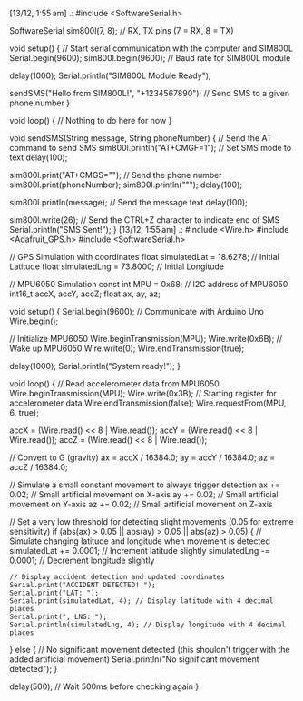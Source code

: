 [13/12, 1:55 am] .: #include <SoftwareSerial.h>

SoftwareSerial sim800l(7, 8); // RX, TX pins (7 = RX, 8 = TX)

void setup() {
  // Start serial communication with the computer and SIM800L
  Serial.begin(9600);
  sim800l.begin(9600);  // Baud rate for SIM800L module

  delay(1000);
  Serial.println("SIM800L Module Ready");

  sendSMS("Hello from SIM800L!", "+1234567890");  // Send SMS to a given phone number
}

void loop() {
  // Nothing to do here for now
}

void sendSMS(String message, String phoneNumber) {
  // Send the AT command to send SMS
  sim800l.println("AT+CMGF=1");   // Set SMS mode to text
  delay(100);
 
  sim800l.print("AT+CMGS=\"");     // Send the phone number
  sim800l.print(phoneNumber);
  sim800l.println("\"");
  delay(100);
 
  sim800l.println(message);        // Send the message text
  delay(100);
 
  sim800l.write(26);               // Send the CTRL+Z character to indicate end of SMS
  Serial.println("SMS Sent!");
}
[13/12, 1:55 am] .: #include <Wire.h>
#include <Adafruit_GPS.h>
#include <SoftwareSerial.h>

// GPS Simulation with coordinates
float simulatedLat = 18.6278;   // Initial Latitude
float simulatedLng = 73.8000;   // Initial Longitude

// MPU6050 Simulation
const int MPU = 0x68; // I2C address of MPU6050
int16_t accX, accY, accZ;
float ax, ay, az;

void setup() {
  Serial.begin(9600);  // Communicate with Arduino Uno
  Wire.begin();
 
  // Initialize MPU6050
  Wire.beginTransmission(MPU);
  Wire.write(0x6B);  // Wake up MPU6050
  Wire.write(0);
  Wire.endTransmission(true);
 
  delay(1000);
  Serial.println("System ready!");
}

void loop() {
  // Read accelerometer data from MPU6050
  Wire.beginTransmission(MPU);
  Wire.write(0x3B);  // Starting register for accelerometer data
  Wire.endTransmission(false);
  Wire.requestFrom(MPU, 6, true);

  accX = (Wire.read() << 8 | Wire.read());
  accY = (Wire.read() << 8 | Wire.read());
  accZ = (Wire.read() << 8 | Wire.read());

  // Convert to G (gravity)
  ax = accX / 16384.0;
  ay = accY / 16384.0;
  az = accZ / 16384.0;

  // Simulate a small constant movement to always trigger detection
  ax += 0.02; // Small artificial movement on X-axis
  ay += 0.02; // Small artificial movement on Y-axis
  az += 0.02; // Small artificial movement on Z-axis

  // Set a very low threshold for detecting slight movements (0.05 for extreme sensitivity)
  if (abs(ax) > 0.05 || abs(ay) > 0.05 || abs(az) > 0.05) {
    // Simulate changing latitude and longitude when movement is detected
    simulatedLat += 0.0001;  // Increment latitude slightly
    simulatedLng -= 0.0001;  // Decrement longitude slightly

    // Display accident detection and updated coordinates
    Serial.print("ACCIDENT DETECTED! ");
    Serial.print("LAT: ");
    Serial.print(simulatedLat, 4); // Display latitude with 4 decimal places
    Serial.print(", LNG: ");
    Serial.println(simulatedLng, 4); // Display longitude with 4 decimal places
  } else {
    // No significant movement detected (this shouldn't trigger with the added artificial movement)
    Serial.println("No significant movement detected");
  }

  delay(500); 
  // Wait 500ms before checking again
}
